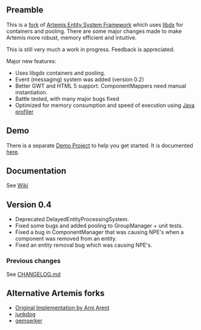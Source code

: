 ## Preamble

This is a [fork](https://code.google.com/p/artemis-framework/) of [Artemis Entity System Framework](http://gamadu.com/artemis/) which uses [libdx](http://libgdx.badlogicgames.com/) for containers and pooling. There are some major changes made to make Artemis more robust, memory efficient and intuitive. 

This is still very much a work in progress. Feedback is appreciated.

Major new features:
 - Uses libgdx containers and pooling.
 - Event (messaging) system was added (version 0.2)
 - Better GWT and HTML 5 support. ComponentMappers need manual instantiation.
 - Battle tested, with many major bugs fixed
 - Optimized for memory consumption and speed of execution using [Java profiler](http://www.ej-technologies.com/products/jprofiler/overview.html)

## Demo

There is a separate [Demo Project](https://github.com/apotapov/gdx-artemis-demo) to help you get started. It is documented [here](https://github.com/apotapov/gdx-artemis/wiki/Quick-tutorial).

## Documentation

See [Wiki](https://github.com/apotapov/gdx-artemis/wiki/)

## Version 0.4
 - Deprecated DelayedEntityProcessingSystem.
 - Fixed some bugs and added pooling to GroupManager + unit tests.
 - Fixed a bug in ComponentManager that was causing NPE's when a component was removed from an entity.
 - Fixed an entity removal bug which was causing NPE's.

### Previous changes
See [CHANGELOG.md](https://github.com/apotapov/gdx-artemis/blob/master/CHANGELOG.md)

## Alternative Artemis forks

 - [Original Implementation by Arni Arent](https://code.google.com/p/artemis-framework/)
 - [junkdog](https://github.com/junkdog/artemis-odb)
 - [gemserker](https://github.com/gemserk/commons-gdx)